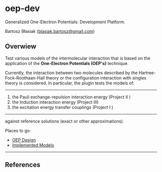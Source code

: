 oep-dev
=======

Generalized One-Electron Potentials: Development Platform.

Bartosz Błasiak (blasiak.bartosz@gmail.com)

Overwiew
--------

Test various models of the intermolecular interaction
that is based on the application of the **One-Electron Potentials (OEP's)**
technique.

Currently, the interaction between two molecules 
described by the Hartree-Fock-Roothaan-Hall theory 
or the configuration interaction with singles theory is considered. 
In particular, the plugin tests the models of:

*******
  1. the Pauli exchange-repulsion interaction energy    (Project II ) 
  2. the Induction interaction energy                   (Project III)
  3. the excitation energy transfer couplings           (Project I  )
*******

against reference solutions (exact or other approximations). 

Places to go:
 * [OEP Design](https://github.com/globulion/oepdev/blob/master/doc/git/doc_OEP_design.md)
 * [Implemented Models](https://github.com/globulion/oepdev/blob/master/doc/git/doc_implemented_models.md)

*****

References
----------





